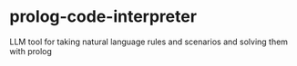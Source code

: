 # prolog-code-interpreter
LLM tool for taking natural language rules and scenarios and solving them with prolog
